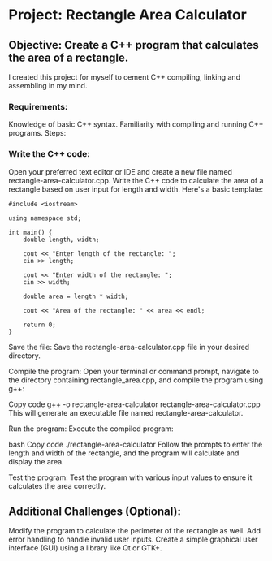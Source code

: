 # Project: Rectangle Area Calculator

## Objective: Create a C++ program that calculates the area of a rectangle.
I created this project for myself to cement C++ compiling, linking and assembling in my mind.
### Requirements:

Knowledge of basic C++ syntax.
Familiarity with compiling and running C++ programs.
Steps:

### Write the C++ code:
Open your preferred text editor or IDE and create a new file named rectangle-area-calculator.cpp. Write the C++ code to calculate the area of a rectangle based on user input for length and width. Here's a basic template:


```
#include <iostream>

using namespace std;

int main() {
    double length, width;
    
    cout << "Enter length of the rectangle: ";
    cin >> length;
    
    cout << "Enter width of the rectangle: ";
    cin >> width;
    
    double area = length * width;
    
    cout << "Area of the rectangle: " << area << endl;
    
    return 0;
}
```
Save the file: Save the rectangle-area-calculator.cpp file in your desired directory.

Compile the program:
Open your terminal or command prompt, navigate to the directory containing rectangle_area.cpp, and compile the program using g++:

Copy code
g++ -o rectangle-area-calculator rectangle-area-calculator.cpp
This will generate an executable file named rectangle-area-calculator.

Run the program:
Execute the compiled program:

bash
Copy code
./rectangle-area-calculator
Follow the prompts to enter the length and width of the rectangle, and the program will calculate and display the area.

Test the program:
Test the program with various input values to ensure it calculates the area correctly.

## Additional Challenges (Optional):

Modify the program to calculate the perimeter of the rectangle as well.
Add error handling to handle invalid user inputs.
Create a simple graphical user interface (GUI) using a library like Qt or GTK+.





